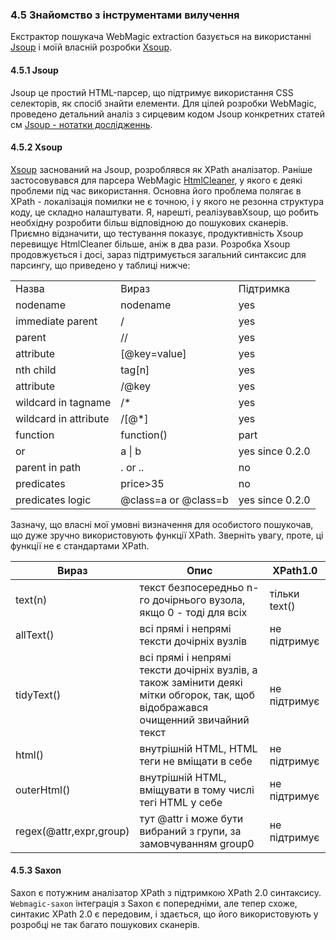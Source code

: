### 4.5  Знайомство з інструментами вилучення

Екстрактор пошукача WebMagic extraction  базується на використанні [Jsoup](http://jsoup.org/) і моїй власній розробки  [Xsoup](https://github.com/code4craft/xsoup).

#### 4.5.1 Jsoup

Jsoup це простий HTML-парсер, що підтримує використання CSS селекторів, як спосіб знайти елементи. Для цілей розробки WebMagic, проведено детальний аналіз з сирцевим кодом Jsoup конкретних статей см [Jsoup - нотатки дослідженнь](https://github.com/code4craft/jsoup-learning).

#### 4.5.2 Xsoup
[Xsoup](https://github.com/code4craft/xsoup) заснований на Jsoup, розроблявся як XPath аналізатор.
Раніше застосовувався для парсера WebMagic  [HtmlCleaner](http://htmlcleaner.sourceforge.net/), у якого є деякі проблеми під час використання. Основна його проблема полягає в XPath - локалізація помилки не є точною, і у якого не резонна структура коду, це складно налаштувати. Я, нарешті, реалізувавXsoup, що робить необхідну розробити більш відповідною до пошукових сканерів. Приємно відзначити, що тестування показує, продуктивність Xsoup перевищує HtmlCleaner більше, аніж в два рази.
Розробка Xsoup продовжується і досі, зараз підтримується загальний синтаксис для парсингу, що приведено у таблиці нижче:

<table>
    <tr>
        <td>Назва</td>
        <td>Вираз</td>
        <td>Підтримка</td>
    </tr>
    <tr>
        <td>nodename</td>
        <td>nodename</td>
        <td>yes</td>
    </tr>
    <tr>
        <td>immediate parent</td>
        <td>/</td>
        <td>yes</td>
    </tr>
    <tr>
        <td>parent</td>
        <td>//</td>
        <td>yes</td>
    </tr>
    <tr>
        <td>attribute</td>
        <td>[@key=value]</td>
        <td>yes</td>
    </tr>
    <tr>
        <td>nth child</td>
        <td>tag[n]</td>
        <td>yes</td>
    </tr>
    <tr>
        <td>attribute</td>
        <td>/@key</td>
        <td>yes</td>
    </tr>
    <tr>
        <td>wildcard in tagname</td>
        <td>/*</td>
        <td>yes</td>
    </tr>
    <tr>
        <td>wildcard in attribute</td>
        <td>/[@*]</td>
        <td>yes</td>
    </tr>
    <tr>
        <td>function</td>
        <td>function()</td>
        <td>part</td>
    </tr>
    <tr>
        <td>or</td>
        <td>a | b</td>
        <td>yes since 0.2.0</td>
    </tr>
    <tr>
        <td>parent in path</td>
        <td>. or ..</td>
        <td>no</td>
    </tr>
    <tr>
        <td>predicates</td>
        <td>price>35</td>
        <td>no</td>
    </tr>
    <tr>
        <td>predicates logic</td>
        <td>@class=a or @class=b</td>
        <td>yes since 0.2.0</td>
    </tr>
</table>

Зазначу, що власні мої умовні визначення для особистого пошукочав, що дуже зручно використовують функції XPath. Зверніть увагу, проте, ці функції не є стандартами XPath.

| Вираз | Опис | XPath1.0 |
| -------- | ------- | ------- |
|text(n) | текст безпосередньо n-го дочірнього вузола, якщо 0 - тоді для всіх | тільки text()|
|allText() | всі прямі і непрямі тексти дочірніх вузлів | не підтримує |
|tidyText() | всі прямі і непрямі тексти дочірніх вузлів, а також замінити деякі мітки обгорок, так, щоб відображався очищенний звичайний текст | не підтримує |
| html() | внутрішній HTML, HTML теги не вміщати в себе | не підтримує |
| outerHtml() | внутрішній HTML, вміщувати в тому числі тегі HTML у себе | не підтримує |
| regex(@attr,expr,group)  | тут @attr і може бути вибраний з групи, за замовчуванням group0 |  не підтримує |

#### 4.5.3 Saxon

Saxon є потужним аналізатор XPath з підтримкою XPath 2.0 синтаксису. `Webmagic-saxon` інтеграція з Saxon є попередніми, але тепер  схоже, синтакис XPath 2.0 є передовим, і здається, що його використовують у розробці не так багато пошукових сканерів.
